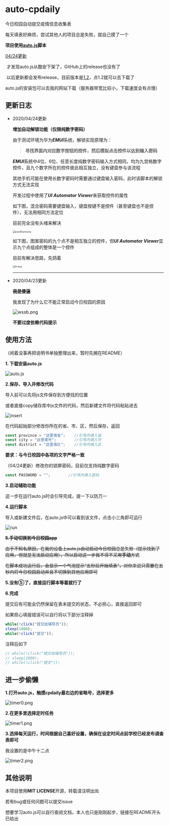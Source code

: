 # auto-cpdaily
今日校园自动提交疫情信息收集表

每天填表好麻烦，尝试其他人的项目总是失败，就自己摸了一个

**项目使用[auto.js](https://hyb1996.github.io/AutoJs-Docs/#/)脚本**

<u>04/24更新</u>

​	才发现auto.js从酷安下架了，GitHub上的release也没有了

​	以后更新都会发布release，目前版本是[1.2](https://github.com/EnkanSakura/auto-cpdaily/releases/tag/1.2)，点1.2就可以去下载了

​	auto.js的安装包可以去我的网站下载（服务器带宽比较小，下载速度会有点慢）

## 更新日志

* 2020/04/24更新

  **增加自动解锁功能（仅限纯数字密码）**

  由于测试环境为华为***EMUI***系统，解锁实现原理为：

  > **寻找界面内对应数字按钮的控件，然后模拟点击控件以达到输入密码**

  ***EMUI***系统中4位、6位、任意长度纯数字密码输入方式相同，均为九宫格数字控件，且九个数字所在的控件彼此相互独立，没有键盘参与该流程

  其他手机可能在使用长数字密码时需要通过键盘输入密码，此时该脚本的解锁方式无法实现

  开发过程中使用了***UI Automator Viewer***来获取控件的属性

  如下图，混合密码需要键盘输入，键盘按键不是控件（甚至键盘也不是控件），无法用相同方法定位

  目前完全没有头绪来解决

  <img src="https://i.loli.net/2020/04/24/G6exaYsESy5lf4I.png" alt="passBoard.png" style="zoom:50%;" />

  如下图，图案密码的九个点不是相互独立的控件，但***UI Automator Viewer***显示九个点组成的整体是一个控件

  目前有解决思路，先鸽着

  <img src="https://i.loli.net/2020/04/24/UhDQzgy1wqCxX2Y.png" alt="9-dots" style="zoom: 50%;" />

  ------------

* 2020/04/23更新

  ~~**我是傻逼**~~

  我发现了为什么它不能正常启动今日校园的原因

  ![wssb.png](https://i.loli.net/2020/04/23/839lx2EJsyOzRog.png)	

  **不要过度依赖代码提示**



## 使用方法

（闲着没事再把说明书单独整理出来，暂时先搁在README）

**1. 下载安装auto.js**

![auto.js](https://i.loli.net/2020/04/23/nswepIrlRuWm9N1.png)

**2.保存、导入并修改代码**

导入前可以先将js文件保存到方便找的位置

或者直接copy储存库中js文件的代码，然后新建文件将代码粘贴进去

![insert](https://i.loli.net/2020/04/23/hE8yFCQogzAMe1p.png)

在代码起始部分修改你所在的省、市、区，然后保存，返回

```javascript
const province = "这里填省";    //引号内填入省
const city = "这里填市";        //引号内填入市
const district = "这里填区";    //引号内填入区
```

**要求：与今日校园中各项的文字严格一致**

（04/24更新）修改你的锁屏密码，目前仅支持纯数字密码

```javascript
const PASSWORD = "";        //引号内填入密码
```

**3.启动辅助功能**

这一步在运行auto.js时会引导完成，提一下以防万一

**4.运行脚本**

导入或新建文件后，在auto.js中可以看到该文件，点击小三角即可运行

![run](https://i.loli.net/2020/04/23/XzCTwBrPxDuaqMZ.png)

~~**5.手动切换到今日校园app**~~

~~由于不知名原因，在我的设备上auto.js自动启动今日校园总是失败（提示找到了应用，但就是无法启动应用），所以启动这一步我不得不采用**手动**方式~~

~~在脚本成功运行后，会显示一个气泡提示“五秒后开始填表”，对你来说只需要在五秒内将今日校园启动并且不切换到其他应用即可~~

**5.没有⑤了，直接运行脚本等着就行了**

**6.完成**

提交后有可能会仍然保留在表未提交的状态，不必担心，直接返回即可

如果担心填报错误可以自行将以下部分注释掉

```javascript
while(!click("提交给辅导员"));
sleep(1000);
while(!click("提交"));
```

注释后如下

```javascript
// while(!click("提交给辅导员"));
// sleep(1000);
// while(!click("提交"));
```



## 进一步偷懒

**1.打开auto.js，触摸cpdaily最右边的省略号，选择更多**

![timer0.png](https://i.loli.net/2020/04/23/5NvShuGcoz1D8f2.png)

**2.在更多里选择定时任务**

![timer1.png](https://i.loli.net/2020/04/23/e5dyFmSuBzba3kL.png)

**3.选择每天运行，时间根据自己喜好设置，确保在设定时间点前学校已经发布调查表即可**

我设置的是中午十二点

![timer2.png](https://i.loli.net/2020/04/23/bHfsh4ZXdIMvoxL.png)

## 其他说明

本项目使用**MIT LICENSE**开源，转载请注明出处

若有bug或任何问题可以提交issue

想要学习auto.js可以自行查阅文档，本人也只是刚刚起步，链接在README开头已给出

